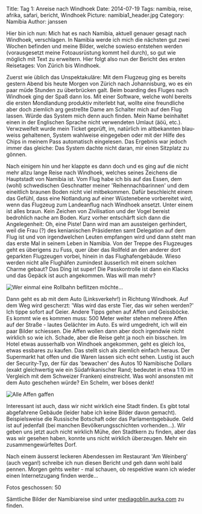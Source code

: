 Title: Tag 1: Anreise nach Windhoek
Date: 2014-07-19
Tags: namibia, reise, afrika, safari, bericht, Windhoek
Picture: namibia1_header.jpg
Category: Namibia
Author: janssen

Hier bin ich nun: Mich hat es nach Namibia, aktuell genauer gesagt nach Windhoek, verschlagen. In Namibia werde ich mich die nächsten gut zwei Wochen befinden und meine Bilder, welche sowieso entstehen werden (vorausgesetzt meine Fotoausrüstung kommt heil durch), so gut wie möglich mit Text zu erweitern. Hier folgt also nun der Bericht des ersten Reisetages: Von Zürich bis Windhoek.

Zuerst wie üblich das Unspektakuläre: Mit dem Flugzeug ging es bereits gestern Abend bis heute Morgen von Zürich nach Johannisburg, wo es ein paar müde Stunden zu überbrücken galt. Beim boarding des Fluges nach Windhoek ging der Spaß dann los. Mit einer Software, welche wohl bereits die ersten Mondlandung produktiv miterlebt hat, wollte eine freundliche aber doch ziemlich arg gestreßte Dame am Schalter mich auf den Flug lassen. Würde das System mich denn auch finden. Mein Name beinhaltet einen in der Englischen Sprache nicht verwendeten Umlaut (äöü, etc.). Verwzweifelt wurde mein Ticket geprüft, im, natürlich im altbekannten blau-weiss gehaltenen, System wahlweise eingegeben oder mit der Hilfe des Chips in meinem Pass automatisch eingelesen. Das Ergebnis war jedoch immer das gleiche: Das System dachte nicht daran, mir einen Sitzplatz zu gönnen.

Nach einigem hin und her klappte es dann doch und es ging auf die nicht mehr allzu lange Reise nach Windhoek, welches seines Zeichens die Hauptstadt von Namibia ist. Vom Flug habe ich bis auf das Essen, dem (wohl) schwedischen Geschnatter meiner 'Reihennachbarinnen' und dem eineitlich braunen Boden nicht viel mitbekommen. Dafür beschleicht einem das Gefühl, dass eine Notlandung auf einer Wüstenebene vorbereitet wird, wenn das Flugzeug zum Landeanflug nach Windhoek ansetzt. Unter einem ist alles braun. Kein Zeichen von Zivilisation und der Vogel bereist bedrohlich nache am Boden. Kurz vorher entschärft sich dann die Angelegenheit: Oh, eine Piste! Dann wird man am aussteigen gerhindert, weil die Frau (?) des kenianischen Präsidenten samt Delegation auf dem Flug ist und von irgendwelchen Leuten empfangen wird und dann steht man das erste Mal in seinem Leben in Namibia. Von der Treppe des Flugzeuges geht es überigens zu Fuss, quer über das Rollfeld an den anderer dort geparkten Flugzeugen vorbei, hinein in das Flughafengebäude. Wieso werden nicht alle Flughäfen zumindest äusserlich mit einem solchen Charme gebaut? Das Ding ist super! Die Passkontrolle ist dann ein Klacks und das Gepäck ist auch angekommen. Was will man mehr?

![Wer einmal eine Rollbahn beflitzen möchte...](https://mediagoblin.aurka.com/mgoblin_media/media_entries/240/ABC1154.medium.jpg)

Dann geht es ab mit dem Auto (Linksverkehr!) in Richtung Windhoek. Auf dem Weg wird gescherzt: 'Was wird das erste Tier, das wir sehen werden?' Ich tippe sofort auf Geier. Andere Tipps gehen auf Affen und Geissböcke. Es kommt wie es kommen muss: 500 Meter weiter stehen mehrere Affen auf der Straße - lautes Gelächter im Auto. Es wird umgedreht, ich will ein paar Bilder schiessen. Die Affen wollen dann aber doch irgendwie nicht wirklich so wie ich. Schade, aber die Reise geht ja noch ein bisschen. Im Hotel etwas ausserhalb von Windhoek angekommen, geht es gleich los, etwas essbares zu kaufen. Das stellt sich als ziemlich einfach heraus. Der Supermarkt hat offen und die Waren lassen sich echt sehen. Lustig ist auch der Security-Typ, der für das 'bewachen' des Autos 10 Namibische Dollars (exakt gleichwertig wie ein Südafrikanischer Rand; bedeutet in etwa 1:10 im Vergleich mit dem Schweizer Franken) einstreicht. Was wohl ansonsten mit dem Auto geschehen würde? Ein Schelm, wer böses denkt!

![Alle Affen gaffen](https://mediagoblin.aurka.com/mgoblin_media/media_entries/242/ABC1166.medium.jpg)

Interessant ist auch, dass wir nicht wirklich eine Stadt finden. Es gibt total abgefahrene Gebäude (leider habe ich keine Bilder davon gemacht). Beispielsweise die Russische Botschaft oder das Parlamentsgebäude. Geld ist auf jedenfall (bei manchen Bevölkerungsschichten vorhenden...). Wir geben uns jetzt auch nicht wirklich Mühe, den Stadtkern zu finden, aber das was wir gesehen haben, konnte uns nicht wirklich überzeugen. Mehr ein zusammengewürfeltes Dorf.

Nach einem äusserst leckeren Abendessen im Restaurant 'Am Weinberg' (auch vegan!) schreibe ich nun diesen Bericht und geh dann wohl bald pennen. Morgen gehts weiter - mal schauen, ob respektive wann ich wieder einen Internetzugang finden werde...

Fotos geschossen: 50

Sämtliche Bilder der Namibiareise sind unter [mediagoblin.aurka.com](https://mediagoblin.aurka.com/u/janssen/collection/namibia-2014/) zu finden.
